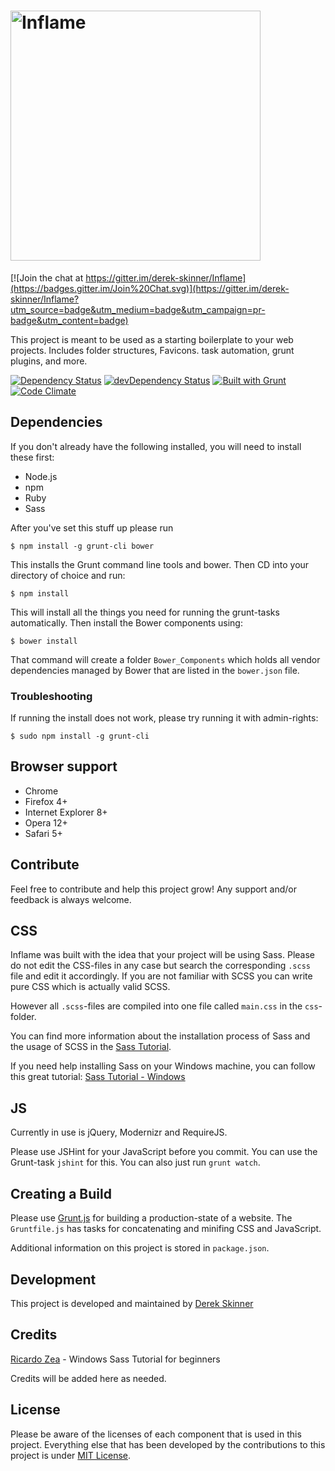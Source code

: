 # <img src="https://github.com/derek-skinner/Inflame/blob/master/favicons.ico/Inflame_Logo.png" alt="Inflame" title="Inflame" width="400">

[![Join the chat at https://gitter.im/derek-skinner/Inflame](https://badges.gitter.im/Join%20Chat.svg)](https://gitter.im/derek-skinner/Inflame?utm_source=badge&utm_medium=badge&utm_campaign=pr-badge&utm_content=badge)

This project is meant to be used as a starting boilerplate to your web projects. Includes folder structures, Favicons. task automation, grunt plugins, and more.

[![Dependency Status](https://david-dm.org/derek-skinner/Inflame.svg)](https://david-dm.org/derek-skinner/Inflame)
[![devDependency Status](https://david-dm.org/derek-skinner/Inflame/dev-status.svg)](https://david-dm.org/derek-skinner/Inflame#info=devDependencies)
[![Built with Grunt](https://cdn.gruntjs.com/builtwith.png)](http://gruntjs.com/)
[![Code Climate](https://codeclimate.com/github/derek-skinner/Inflame/badges/gpa.svg)](https://codeclimate.com/github/derek-skinner/Inflame)

## Dependencies

If you don't already have the following installed, you will need to install these first:

* Node.js
* npm
* Ruby
* Sass

After you've set this stuff up please run

	$ npm install -g grunt-cli bower

This installs the Grunt command line tools and bower.
Then CD into your directory of choice and run:

	$ npm install

This will install all the things you need for running the grunt-tasks
automatically. Then install the Bower components using:

	$ bower install

That command will create a folder `Bower_Components` which holds all vendor dependencies
managed by Bower that are listed in the `bower.json` file.


### Troubleshooting

If running the install does not work, please try running it with
admin-rights:

	$ sudo npm install -g grunt-cli


## Browser support

* Chrome
* Firefox 4+
* Internet Explorer 8+
* Opera 12+
* Safari 5+


## Contribute

Feel free to contribute and help this project grow! Any support and/or feedback is always welcome.


## CSS

Inflame was built with the idea that your project will be using Sass. Please do not edit the CSS-files in any case
but search the corresponding `.scss` file and edit it accordingly. If you are
not familiar with SCSS you can write pure CSS which is actually valid SCSS.

However all `.scss`-files are compiled into one file called `main.css` in the
`css`-folder.

You can find more information about the installation process of Sass and the
usage of SCSS in the [Sass Tutorial](http://sass-lang.com/tutorial.html).

If you need help installing Sass on your Windows machine, you can follow this great tutorial:
[Sass Tutorial - Windows](https://medium.com/@ricardozea/sass-for-beginners-the-friendliest-guide-about-how-to-install-use-sass-on-windows-22ff4a32c1f7)


## JS

Currently in use is jQuery, Modernizr and RequireJS.

Please use JSHint for your JavaScript before you commit. You can use the
Grunt-task `jshint` for this. You can also just run `grunt watch`.


## Creating a Build

Please use [Grunt.js](https://github.com/gruntjs/grunt) for building a
production-state of a website. The `Gruntfile.js` has tasks for concatenating
and minifing CSS and JavaScript.

Additional information on this project is stored in `package.json`.


## Development

This project is developed and maintained by
[Derek Skinner](http://derekskinner.tv/)



## Credits

[Ricardo Zea](https://github.com/ricardozea) - Windows Sass Tutorial for beginners

Credits will be added here as needed.


## License

Please be aware of the licenses of each component that is used in this project.
Everything else that has been developed by the contributions to this project is
under [MIT License](LICENSE.md).
